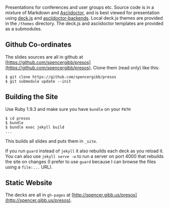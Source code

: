 Presentations for conferences and user groups etc. Source code is in a
mixture of Markdown and [Asciidoctor](http://asciidoctor.org), and is
best viewed for presentation using
[deck.js](https://github.com/imakewebthings/deck.js) and
[asciidoctor-backends](https://github.com/asciidoctor/asciidoctor-backends). Local
deck.js themes are provided in the `/themes` directory. The deck.js
and asciidoctor templates are provided as a submodules.

## Github Co-ordinates

The slides sources are all in github at
[https://github.com/spencergibb/presos](https://github.com/spencergibb/presos). Clone
them (read only) like this:

    $ git clone https://github.com/spencergibb/presos
    $ git submodule update --init

## Building the Site

Use Ruby 1.9.3 and make sure you have `bundle` on your `PATH` 

    $ cd presos
    $ bundle 
    $ bundle exec jekyll build
    ...
    
This builds all slides and puts them in `_site`. 

If you run `guard` instead of `jekyll` it also rebuilds each deck as
you reload it. You can also use `jekyll serve -w` to run a server on
port 4000 that rebuilds the site on changes (I prefer to use `guard`
because I can browse the files using a `file:...` URL).

## Static Website

The decks are all in `gh-pages` at
[http://spencer.gibb.us/presos](http://spencer.gibb.us/presos).
